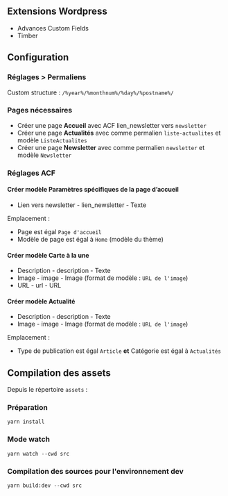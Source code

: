 ## Extensions Wordpress

* Advances Custom Fields
* Timber

## Configuration

### Réglages > Permaliens

Custom structure : `/%year%/%monthnum%/%day%/%postname%/`

### Pages nécessaires

* Créer une page **Accueil** avec ACF lien_newsletter vers `newsletter`
* Créer une page **Actualités** avec comme permalien `liste-actualites` et modèle `ListeActualites`
* Créer une page **Newsletter** avec comme permalien `newsletter` et modèle `Newsletter`


### Réglages ACF

#### Créer modèle **Paramètres spécifiques de la page d’accueil**

* Lien vers newsletter - lien_newsletter - Texte

Emplacement :
* Page est égal `Page d'accueil`
* Modèle de page est égal à `Home` (modèle du thème)

#### Créer modèle **Carte à la une**

* Description - description - Texte
* Image - image - Image (format de modèle : `URL de l'image`)
* URL - url - URL

#### Créer modèle **Actualité**

* Description - description - Texte
* Image - image - Image (format de modèle : `URL de l'image`)

Emplacement :
* Type de publication est égal `Article` __et__ Catégorie est égal à `Actualités`


## Compilation des assets

Depuis le répertoire `assets` :

### Préparation 

```yarn install```

### Mode watch

```yarn watch --cwd src```

### Compilation des sources pour l'environnement dev

```yarn build:dev --cwd src```
